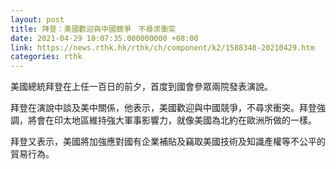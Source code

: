 ```yaml
---
layout: post
title: 拜登：美國歡迎與中國競爭　不尋求衝突
date: 2021-04-29 10:07:35.000000000 +08:00
link: https://news.rthk.hk/rthk/ch/component/k2/1588340-20210429.htm
categories: rthk
---
```


美國總統拜登在上任一百日的前夕，首度到國會參眾兩院發表演說。

拜登在演說中談及美中關係，他表示，美國歡迎與中國競爭，不尋求衝突。拜登強調，將會在印太地區維持強大軍事影響力，就像美國為北約在歐洲所做的一樣。

拜登又表示，美國將加強應對國有企業補貼及竊取美國技術及知識產權等不公平的貿易行為。
